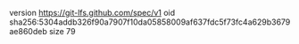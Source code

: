 version https://git-lfs.github.com/spec/v1
oid sha256:5304addb326f90a7907f10da05858009af637fdc5f73fc4a629b3679ae860deb
size 79
